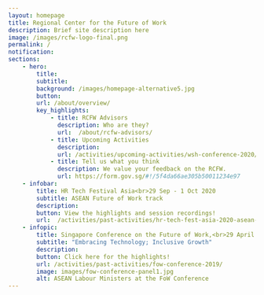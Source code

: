```yaml
---
layout: homepage
title: Regional Center for the Future of Work
description: Brief site description here
image: /images/rcfw-logo-final.png
permalink: /
notification:  
sections:
    - hero:
        title: 
        subtitle: 
        background: /images/homepage-alternative5.jpg
        button: 
        url: /about/overview/
        key_highlights:
            - title: RCFW Advisors
              description: Who are they?
              url: 	/about/rcfw-advisors/
            - title: Upcoming Activities
              description: 
              url: /activities/upcoming-activities/wsh-conference-2020/
            - title: Tell us what you think
              description: We value your feedback on the RCFW. 
              url: https://form.gov.sg/#!/5f4da66ae305b50011234e97    
    - infobar: 
        title: HR Tech Festival Asia<br>29 Sep - 1 Oct 2020 
        subtitle: ASEAN Future of Work track
        description: 
        button: View the highlights and session recordings! 
        url:  /activities/past-activities/hr-tech-fest-asia-2020-asean-fow-track/
    - infopic:
        title: Singapore Conference on the Future of Work,<br>29 April 2019
        subtitle: "Embracing Technology; Inclusive Growth"
        description: 
        button: Click here for the highlights! 
        url: /activities/past-activities/fow-conference-2019/
        image: images/fow-conference-panel1.jpg
        alt: ASEAN Labour Ministers at the FoW Conference
---
```

